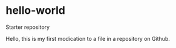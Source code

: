 # hello-world
Starter repository

Hello, this is my first modication to a file in a repository on Github.  
